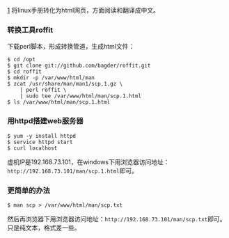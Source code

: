 [1](https://unix.stackexchange.com/questions/246888/how-do-i-convert-linux-man-pages-to-html-without-using-groff) 将linux手册转化为html网页，方面阅读和翻译成中文。  

### 转换工具roffit
下载perl脚本，形成转换管道，生成html文件：
```
$ cd /opt
$ git clone git://github.com/bagder/roffit.git
$ cd roffit
$ mkdir -p /var/www/html/man
$ zcat /usr/share/man/man1/scp.1.gz \
    | perl roffit \
    | sudo tee /var/www/html/man/scp.1.html
$ ls /var/www/html/man/scp.1.html
```
### 用httpd搭建web服务器
```
$ yum -y install httpd
$ service httpd start
$ curl localhost
```
虚机IP是192.168.73.101，在windows下用浏览器访问地址：`http://192.168.73.101/man/scp.1.html`即可。

### 更简单的办法
```
$ man scp > /var/www/html/man/scp.txt
```
然后再浏览器下用浏览器访问地址：`http://192.168.73.101/man/scp.txt`即可。只是纯文本，格式差一些。  